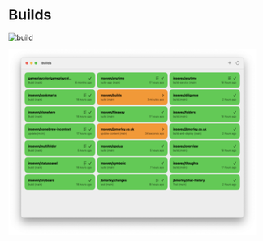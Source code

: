 # Builds

[![build](https://github.com/inseven/builds/actions/workflows/build.yaml/badge.svg)](https://github.com/inseven/builds/actions/workflows/build.yaml)

<img src="screenshot@2x.png" width="488" />
